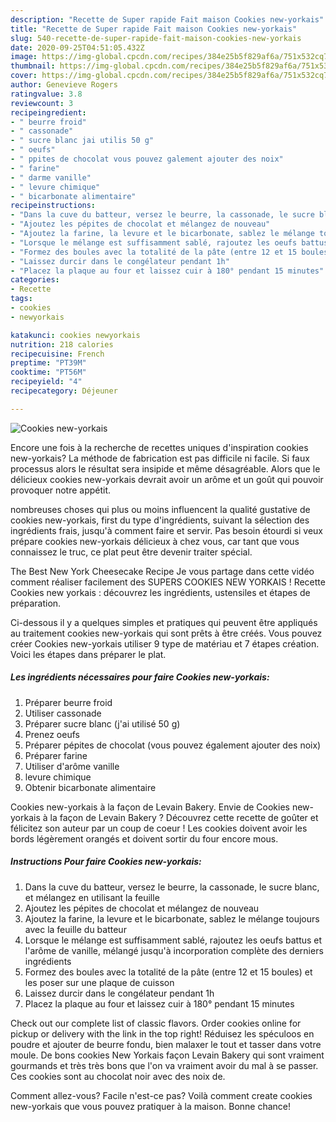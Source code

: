 ```yaml
---
description: "Recette de Super rapide Fait maison Cookies new-yorkais"
title: "Recette de Super rapide Fait maison Cookies new-yorkais"
slug: 540-recette-de-super-rapide-fait-maison-cookies-new-yorkais
date: 2020-09-25T04:51:05.432Z
image: https://img-global.cpcdn.com/recipes/384e25b5f829af6a/751x532cq70/cookies-new-yorkais-photo-principale-de-la-recette.jpg
thumbnail: https://img-global.cpcdn.com/recipes/384e25b5f829af6a/751x532cq70/cookies-new-yorkais-photo-principale-de-la-recette.jpg
cover: https://img-global.cpcdn.com/recipes/384e25b5f829af6a/751x532cq70/cookies-new-yorkais-photo-principale-de-la-recette.jpg
author: Genevieve Rogers
ratingvalue: 3.8
reviewcount: 3
recipeingredient:
- " beurre froid"
- " cassonade"
- " sucre blanc jai utilis 50 g"
- " oeufs"
- " ppites de chocolat vous pouvez galement ajouter des noix"
- " farine"
- " darme vanille"
- " levure chimique"
- " bicarbonate alimentaire"
recipeinstructions:
- "Dans la cuve du batteur, versez le beurre, la cassonade, le sucre blanc, et mélangez en utilisant la feuille"
- "Ajoutez les pépites de chocolat et mélangez de nouveau"
- "Ajoutez la farine, la levure et le bicarbonate, sablez le mélange toujours avec la feuille du batteur"
- "Lorsque le mélange est suffisamment sablé, rajoutez les oeufs battus et l&#39;arôme de vanille, mélangé jusqu&#39;à incorporation complète des derniers ingrédients"
- "Formez des boules avec la totalité de la pâte (entre 12 et 15 boules) et les poser sur une plaque de cuisson"
- "Laissez durcir dans le congélateur pendant 1h"
- "Placez la plaque au four et laissez cuir à 180° pendant 15 minutes"
categories:
- Recette
tags:
- cookies
- newyorkais

katakunci: cookies newyorkais 
nutrition: 218 calories
recipecuisine: French
preptime: "PT39M"
cooktime: "PT56M"
recipeyield: "4"
recipecategory: Déjeuner

---
```



![Cookies new-yorkais](https://img-global.cpcdn.com/recipes/384e25b5f829af6a/751x532cq70/cookies-new-yorkais-photo-principale-de-la-recette.jpg)

Encore une fois à la recherche de recettes uniques d'inspiration cookies new-yorkais? La méthode de fabrication est pas difficile ni facile. Si faux processus alors le résultat sera insipide et même désagréable. Alors que le délicieux cookies new-yorkais devrait avoir un arôme et un goût qui pouvoir provoquer notre appétit.

nombreuses choses qui plus ou moins influencent la qualité gustative de cookies new-yorkais, first du type d'ingrédients, suivant la sélection des ingrédients frais, jusqu'à comment faire et servir. Pas besoin étourdi si veux prépare cookies new-yorkais délicieux à chez vous, car tant que vous connaissez le truc, ce plat peut être devenir traiter spécial.

The Best New York Cheesecake Recipe Je vous partage dans cette vidéo comment réaliser facilement des SUPERS COOKIES NEW YORKAIS ! Recette Cookies new yorkais : découvrez les ingrédients, ustensiles et étapes de préparation.


Ci-dessous il y a quelques simples et pratiques qui peuvent être appliqués au traitement cookies new-yorkais qui sont prêts à être créés. Vous pouvez créer Cookies new-yorkais utiliser 9 type de matériau et 7 étapes création. Voici les étapes dans préparer le plat.

<!--inarticleads1-->

##### Les ingrédients nécessaires pour faire Cookies new-yorkais:

1. Préparer  beurre froid
1. Utiliser  cassonade
1. Préparer  sucre blanc (j&#39;ai utilisé 50 g)
1. Prenez  oeufs
1. Préparer  pépites de chocolat (vous pouvez également ajouter des noix)
1. Préparer  farine
1. Utiliser  d&#39;arôme vanille
1.   levure chimique
1. Obtenir  bicarbonate alimentaire


Cookies new-yorkais à la façon de Levain Bakery. Envie de Cookies new-yorkais à la façon de Levain Bakery ? Découvrez cette recette de goûter et félicitez son auteur par un coup de coeur ! Les cookies doivent avoir les bords légèrement orangés et doivent sortir du four encore mous. 

<!--inarticleads2-->

##### Instructions Pour faire Cookies new-yorkais:

1. Dans la cuve du batteur, versez le beurre, la cassonade, le sucre blanc, et mélangez en utilisant la feuille
1. Ajoutez les pépites de chocolat et mélangez de nouveau
1. Ajoutez la farine, la levure et le bicarbonate, sablez le mélange toujours avec la feuille du batteur
1. Lorsque le mélange est suffisamment sablé, rajoutez les oeufs battus et l&#39;arôme de vanille, mélangé jusqu&#39;à incorporation complète des derniers ingrédients
1. Formez des boules avec la totalité de la pâte (entre 12 et 15 boules) et les poser sur une plaque de cuisson
1. Laissez durcir dans le congélateur pendant 1h
1. Placez la plaque au four et laissez cuir à 180° pendant 15 minutes


Check out our complete list of classic flavors. Order cookies online for pickup or delivery with the link in the top right! Réduisez les spéculoos en poudre et ajouter de beurre fondu, bien malaxer le tout et tasser dans votre moule. De bons cookies New Yorkais façon Levain Bakery qui sont vraiment gourmands et très très bons que l&#39;on va vraiment avoir du mal à se passer. Ces cookies sont au chocolat noir avec des noix de. 


Comment allez-vous? Facile n'est-ce pas? Voilà comment create cookies new-yorkais que vous pouvez pratiquer à la maison. Bonne chance!

